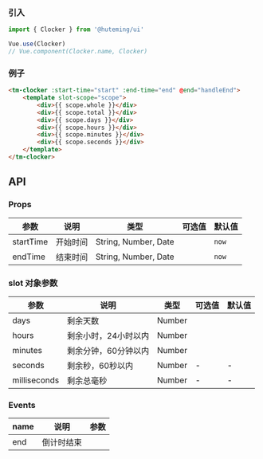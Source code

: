 
### 引入

```js
import { Clocker } from '@huteming/ui'

Vue.use(Clocker)
// Vue.component(Clocker.name, Clocker)
```

### 例子

```html
<tm-clocker :start-time="start" :end-time="end" @end="handleEnd">
    <template slot-scope="scope">
        <div>{{ scope.whole }}</div>
        <div>{{ scope.total }}</div>
        <div>{{ scope.days }}</div>
        <div>{{ scope.hours }}</div>
        <div>{{ scope.minutes }}</div>
        <div>{{ scope.seconds }}</div>
    </template>
</tm-clocker>
```

## API

### Props

| 参数 | 说明 | 类型 | 可选值 | 默认值 |
|------|-------|---------|-------|--------|
| startTime | 开始时间 | String, Number, Date | | `now` |
| endTime | 结束时间 | String, Number, Date | | `now` |

### slot 对象参数

| 参数 | 说明 | 类型 | 可选值 | 默认值 |
|------|-------|---------|-------|--------|
| days | 剩余天数 | Number | | |
| hours | 剩余小时，24小时以内 | Number | | |
| minutes | 剩余分钟，60分钟以内 | Number | | |
| seconds | 剩余秒，60秒以内 | Number | - | - |
| milliseconds | 剩余总毫秒 | Number | - | -|

### Events

| name | 说明 | 参数 |
|------|-------|---------|
| end | 倒计时结束 | |
